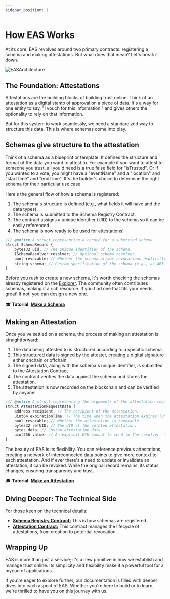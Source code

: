 ```yaml
---
sidebar_position: 1
---
```


# How EAS Works
At its core, EAS revolves around two primary contracts: registering a schema and making attestations. But what does that mean? Let's break it down.

![EASArchitecture](./img/schema-attestation.png)


## The Foundation: Attestations
Attestations are the building blocks of building trust online. Think of an attestation as a digital stamp of approval on a piece of data. It's a way for one entity to say, "I vouch for this information." and gives others the optionality to rely on that information.

But for this system to work seamlessly, we need a standardized way to structure this data. This is where schemas come into play.

## Schemas give structure to the attestation
Think of a schema as a blueprint or template. It defines the structure and format of the data you want to attest to. For example if you want to attest to someone you trust, all you'd need is a true false field for "isTrusted". Or if you wanted to a vote, you might have a "eventName" and a "location" and "startTime" and "endTime". It's the builder's choice to determine the right schema for their particular use case.

Here's the general flow of how a schema is registered:
1. The schema's structure is defined (e.g., what fields it will have and the data types).
2. The schema is submitted to the Schema Registry Contract.
3. The contract assigns a unique identifier (UID) to the schema so it can be easily referenced.
4. The schema is now ready to be used for attestations!

```javascript
/// @notice A struct representing a record for a submitted schema.
struct SchemaRecord {
    bytes32 uid; // The unique identifier of the schema.
    ISchemaResolver resolver; // Optional schema resolver.
    bool revocable; // Whether the schema allows revocations explicitly.
    string schema; // Custom specification of the schema (e.g., an ABI).
}
```
Before you rush to create a new schema, it's worth checking the schemas already registered on the [Explorer](https://easscan.org/schemas). The community often contributes schemas, making it a rich resource. If you find one that fits your needs, great! If not, you can design a new one.

🎓 **Tutorial**: [**Make a Schema**](/docs/tutorials/create-a-schema.md)

## Making an Attestation
Once you've settled on a schema, the process of making an attestation is straightforward:

1. The data being attested to is structured according to a specific schema.
2. This structured data is signed by the attester, creating a digital signature either onchain or offchain.
3. The signed data, along with the schema's unique identifier, is submitted to the Attestation Contract
4. The contract verifies the data against the schema and stores the attestation.
5. The attestation is now recorded on the blockchain and can be verified by anyone!

```javascript
/// @notice A struct representing the arguments of the attestation request.
struct AttestationRequestData {
    address recipient; // The recipient of the attestation.
    uint64 expirationTime; // The time when the attestation expires (Unix timestamp).
    bool revocable; // Whether the attestation is revocable.
    bytes32 refUID; // The UID of the related attestation.
    bytes data; // Custom attestation data.
    uint256 value; // An explicit ETH amount to send to the resolver. This is important to prevent accidental user errors.
}
```
The beauty of EAS is its flexibility. You can reference previous attestations, creating a network of interconnected data points to give more context to each attestation. And if ever there's a need to update or invalidate an attestation, it can be revoked. While the original record remains, its status changes, ensuring transparency and trust.

🎓 **Tutorial**: [**Make an Attestation**](/docs/tutorials/make-an-attestation.md)

## Diving Deeper: The Technical Side
For those keen on the technical details:

- [**Schema Registry Contract:**](https://github.com/ethereum-attestation-service/eas-contracts/blob/master/contracts/SchemaRegistry.sol) This is how schemas are registered.
- [**Attestation Contract:**](https://github.com/ethereum-attestation-service/eas-contracts/blob/master/contracts/EAS.sol) This contract manages the lifecycle of attestations, from creation to potential revocation.

## Wrapping Up
EAS is more than just a service; it's a new primitive in how we establish and manage trust online. Its simplicity and flexibility make it a powerful tool for a myriad of applications.

If you're eager to explore further, our documentation is filled with deeper dives into each aspect of EAS. Whether you're here to build or to learn, we're thrilled to have you on this journey with us.
